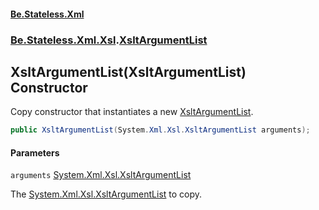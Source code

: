 #### [Be.Stateless.Xml](README.md 'README')
### [Be.Stateless.Xml.Xsl](Be.Stateless.Xml.Xsl.md 'Be.Stateless.Xml.Xsl').[XsltArgumentList](XsltArgumentList.md 'Be.Stateless.Xml.Xsl.XsltArgumentList')

## XsltArgumentList(XsltArgumentList) Constructor

Copy constructor that instantiates a new [XsltArgumentList](XsltArgumentList.md 'Be.Stateless.Xml.Xsl.XsltArgumentList').

```csharp
public XsltArgumentList(System.Xml.Xsl.XsltArgumentList arguments);
```
#### Parameters

<a name='Be.Stateless.Xml.Xsl.XsltArgumentList.XsltArgumentList(System.Xml.Xsl.XsltArgumentList).arguments'></a>

`arguments` [System.Xml.Xsl.XsltArgumentList](https://docs.microsoft.com/en-us/dotnet/api/System.Xml.Xsl.XsltArgumentList 'System.Xml.Xsl.XsltArgumentList')

The [System.Xml.Xsl.XsltArgumentList](https://docs.microsoft.com/en-us/dotnet/api/System.Xml.Xsl.XsltArgumentList 'System.Xml.Xsl.XsltArgumentList') to copy.